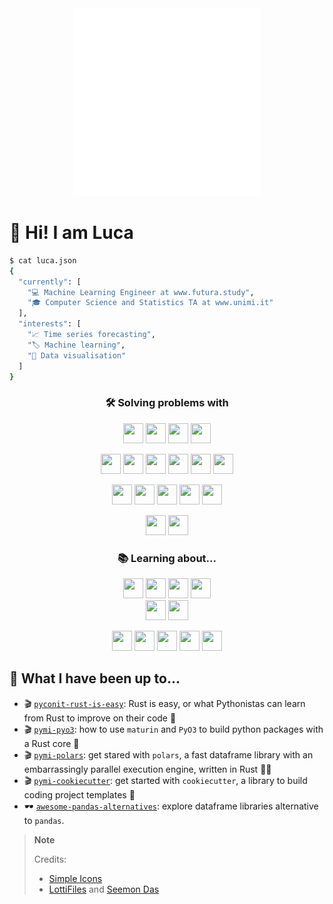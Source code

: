 <center> <img src="./assets/coding.gif" alt="coding" width="300"> </center>

# 👋 Hi! I am Luca

```bash
$ cat luca.json
{
  "currently": [
    "💻 Machine Learning Engineer at www.futura.study",
    "🎓 Computer Science and Statistics TA at www.unimi.it"
  ],
  "interests": [
    "📈 Time series forecasting",
    "🏷 Machine learning",
    "🎨 Data visualisation"
  ]
}
```

<h3 align="center">
🛠 Solving problems with
</h3>

<p align="center">
<img height="32" width="32" src="https://cdn.simpleicons.org/python">
<img height="32" width="32" src="https://cdn.simpleicons.org/julia">
<img height="32" width="32" src="https://cdn.simpleicons.org/lua">
<img height="32" width="32" src="https://cdn.simpleicons.org/r">
</p>

<p align="center">
<img height="32" width="32" src="https://cdn.simpleicons.org/numpy">
<img height="32" width="32" src="https://cdn.simpleicons.org/scipy">
<img height="32" width="32" src="https://cdn.simpleicons.org/pandas">
<img height="32" width="32" src="https://cdn.simpleicons.org/scikitlearn">
<img height="32" width="32" src="https://cdn.simpleicons.org/pytorch">
<img height="32" width="32" src="https://cdn.simpleicons.org/tensorflow">
</p>

<p align="center">
<img height="32" width="32" src="https://cdn.simpleicons.org/duckdb">
<img height="32" width="32" src="https://cdn.simpleicons.org/fastapi">
<img height="32" width="32" src="https://cdn.simpleicons.org/streamlit">
<img height="32" width="32" src="https://cdn.simpleicons.org/docker">
<img height="32" width="32" src="https://cdn.simpleicons.org/amazonaws">
</p>

<p align="center">
<img height="32" width="32" src="https://cdn.simpleicons.org/gnubash">
<img height="32" width="32" src="https://cdn.simpleicons.org/neovim">
</p>

<h3 align="center">
📚 Learning about...
</h3>

<p align="center">
<img height="32" width="32" src="https://cdn.simpleicons.org/airbyte">
<img height="32" width="32" src="https://cdn.simpleicons.org/snowflake">
<img height="32" width="32" src="https://cdn.simpleicons.org/databricks">
<img height="32" width="32" src="https://cdn.simpleicons.org/dbt">
<br>
<img height="32" width="32" src="https://cdn.simpleicons.org/dvc">
<img height="32" width="32" src="https://cdn.simpleicons.org/mlflow">
</p>

<p align="center">
<img height="32" width="32" src="https://cdn.simpleicons.org/pytorchlightning">
<img height="32" width="32" src="https://cdn.simpleicons.org/pyg">
<img height="32" width="32" src="https://cdn.simpleicons.org/rust">
<img height="32" width="32" src="https://cdn.simpleicons.org/nim">
<img height="32" width="32" src="https://cdn.simpleicons.org/zig">
</p>


## 👾 What I have been up to...

* 🎬 [`pyconit-rust-is-easy`](https://github.com/baggiponte/pyconit-rust-is-easy): Rust is easy, or what Pythonistas can learn from Rust to improve on their code 🐍
* 🎬 [`pymi-pyo3`](https://baggiponte.github.io/pymi-pyo3): how to use `maturin` and `PyO3` to build python packages with a Rust core 🦀
* 🎬 [`pymi-polars`](https://baggiponte.github.io/pymi-polars): get stared with `polars`, a fast dataframe library with an embarrassingly parallel execution engine, written in Rust 🐻‍❄️
* 🎬 [`pymi-cookiecutter`](https://baggiponte.github.io/pymi-cookiecutter/): get started with `cookiecutter`, a library to build coding project templates 🍪
* 🕶 [`awesome-pandas-alternatives`](https://github.com/baggiponte/awesome-pandas-alternatives): explore dataframe libraries alternative to `pandas`.

> **Note**
>
> Credits:
> * [Simple Icons](https://simpleicons.org/)
> * [LottiFiles](https://lottiefiles.com/) and [Seemon Das](https://lottiefiles.com/d9jrcyllyy)
